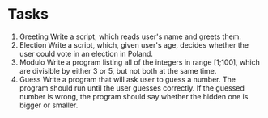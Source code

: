 # Tasks
1. Greeting
Write a script, which reads user's name and greets them.
2. Election
Write a script, which, given user's age, decides whether the user could vote in an election in Poland.
3. Modulo
Write a program listing all of the integers in range [1;100], which are divisible by either 3 or 5, but not both at the same time.
4. Guess
Write a program that will ask user to guess a number. The program should run until the user guesses correctly. If the guessed number is wrong, the program should say whether the hidden one is bigger or smaller.
